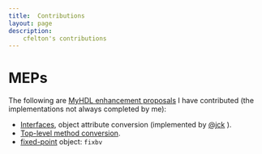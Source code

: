 ```yaml
---
title:  Contributions
layout: page
description:
    cfelton's contributions
---
```


MEPs
====
The following are [MyHDL enhancement proposals](http://dev.myhdl.org/meps/) 
I have contributed (the implementations not always completed by me):

   * [Interfaces](http://dev.myhdl.org/meps/mep-107.html), object attribute 
     conversion (implemented by [@jck](http://github.com/jck) ).
   * [Top-level method conversion](http://dev.myhdl.org/meps/mep-108.html).
   * [fixed-point](http://dev.myhdl.org/meps/mep-111.html) object: `fixbv`

